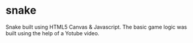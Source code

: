 # snake
Snake built using HTML5 Canvas & Javascript. The basic game logic was built using the help of a Yotube video.
